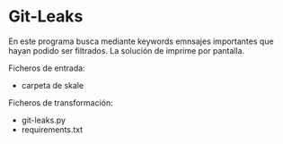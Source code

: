 # Git-Leaks

En este programa busca mediante keywords emnsajes importantes que hayan podido ser filtrados. La solución de imprime por pantalla. 

Ficheros de entrada:
- carpeta de skale

Ficheros de transformación:
- git-leaks.py
- requirements.txt
